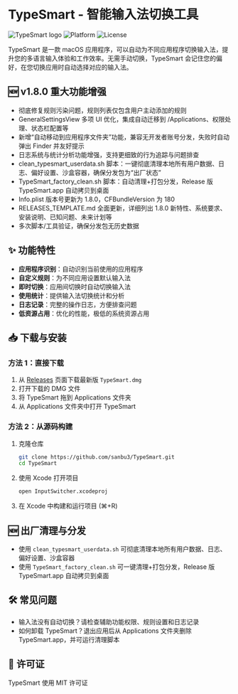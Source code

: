 # TypeSmart - 智能输入法切换工具

![TypeSmart logo](https://img.shields.io/badge/TypeSmart-输入法切换工具-brightgreen)
![Platform](https://img.shields.io/badge/platform-macOS-blue)
![License](https://img.shields.io/badge/license-MIT-green)

TypeSmart 是一款 macOS 应用程序，可以自动为不同应用程序切换输入法，提升您的多语言输入体验和工作效率。无需手动切换，TypeSmart 会记住您的偏好，在您切换应用时自动选择对应的输入法。

## 🆕 v1.8.0 重大功能增强

- 彻底修复规则污染问题，规则列表仅包含用户主动添加的规则
- GeneralSettingsView 多项 UI 优化，集成自动迁移到 /Applications、权限处理、状态栏配置等
- 新增“自动移动到应用程序文件夹”功能，兼容无开发者账号分发，失败时自动弹出 Finder 并友好提示
- 日志系统与统计分析功能增强，支持更细致的行为追踪与问题排查
- clean_typesmart_userdata.sh 脚本：一键彻底清理本地所有用户数据、日志、偏好设置、沙盒容器，确保分发包为“出厂状态”
- TypeSmart_factory_clean.sh 脚本：自动清理+打包分发，Release 版 TypeSmart.app 自动拷贝到桌面
- Info.plist 版本号更新为 1.8.0，CFBundleVersion 为 180
- RELEASES_TEMPLATE.md 全面更新，详细列出 1.8.0 新特性、系统要求、安装说明、已知问题、未来计划等
- 多次脚本/工具验证，确保分发包无历史数据

## ✨ 功能特性

- **应用程序识别**：自动识别当前使用的应用程序
- **自定义规则**：为不同应用设置默认输入法
- **即时切换**：应用间切换时自动切换输入法
- **使用统计**：提供输入法切换统计和分析
- **日志记录**：完整的操作日志，方便排查问题
- **低资源占用**：优化的性能，极低的系统资源占用

## 📥 下载与安装

### 方法 1：直接下载

1. 从 [Releases](https://github.com/sanbu3/TypeSmart/releases) 页面下载最新版 `TypeSmart.dmg`
2. 打开下载的 DMG 文件
3. 将 TypeSmart 拖到 Applications 文件夹
4. 从 Applications 文件夹中打开 TypeSmart

### 方法 2：从源码构建

1. 克隆仓库
   ```bash
   git clone https://github.com/sanbu3/TypeSmart.git
   cd TypeSmart
   ```
2. 使用 Xcode 打开项目
   ```bash
   open InputSwitcher.xcodeproj
   ```
3. 在 Xcode 中构建和运行项目 (⌘+R)

## 🆕 出厂清理与分发

- 使用 `clean_typesmart_userdata.sh` 可彻底清理本地所有用户数据、日志、偏好设置、沙盒容器
- 使用 `TypeSmart_factory_clean.sh` 可一键清理+打包分发，Release 版 TypeSmart.app 自动拷贝到桌面

## 🛠 常见问题

- 输入法没有自动切换？请检查辅助功能权限、规则设置和日志记录
- 如何卸载 TypeSmart？退出应用后从 Applications 文件夹删除 TypeSmart.app，并可运行清理脚本

## 📄 许可证
TypeSmart 使用 MIT 许可证
